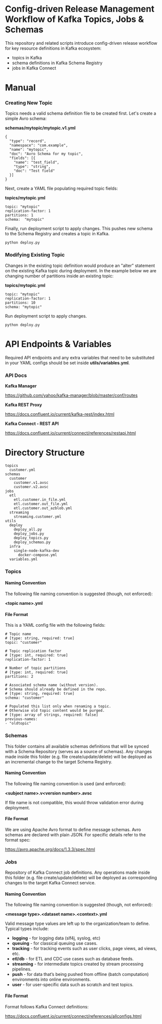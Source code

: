 # Config-driven Release Management Workflow of Kafka Topics, Jobs & Schemas

This repository and related scripts introduce config-driven release workflow for key resource definitions in Kafka ecosystem:
 - topics in Kafka
 - schema definitions in Kafka Schema Registry
 - jobs in Kafka Connect
 
# Manual 
### Creating New Topic
Topics needs a valid schema definition file to be created first. 
Let's create a simple Avro schema:

**schemas/mytopic/mytopic.v1.yml**
````
{
  "type": "record",
  "namespace": "com.example",
  "name": "mytopic",
  "doc": "Avro Schema for my topic",
  "fields": [{
    "name": "test_field",
    "type": "string",
    "doc": "Test field"
  }]
}
````  
Next, create a YAML file populating required topic fields:

**topics/mytopic.yml**
````
topic: "mytopic" 
replication-factor: 1
partitions: 1
schema:  "mytopic"
````  
Finally, run deployment script to apply changes. 
This pushes new schema to the Schema Registry and creates a topic in Kafka. 
```` 
python deploy.py
````
###  Modifying Existing Topic
Changes in the existing topic definition would produce an "alter" statement on the existing Kafka topic during deployment. 
In the example below we are changing number of partitions inside an existing topic: 

**topics/mytopic.yml**
````
topic: "mytopic"                    
replication-factor: 1                
partitions: 10                        
schema: "mytopic"

````  
Run deployment script to apply changes.
 ```` 
python deploy.py
 ````

# API Endpoints & Variables
Required API endpoints and any extra variables that need to be substituted 
in your YAML configs should be set inside __utils/variables.yml__.

### API Docs

**Kafka Manager**

https://github.com/yahoo/kafka-manager/blob/master/conf/routes  

**Kafka REST Proxy**

https://docs.confluent.io/current/kafka-rest/index.html

**Kafka Connect - REST API**

https://docs.confluent.io/current/connect/references/restapi.html

# Directory Structure
````
topics
  customer.yml
schemas
  customer
    customer.v1.avsc
    customer.v2.avsc
jobs
  etl
    etl.customer.in_file.yml
    etl.customer.out_file.yml
    etl.customer.out_azblob.yml
  streaming
    streaming.customer.yml  
utils
  deploy
    deploy_all.py
    deploy_jobs.py
    deploy_topics.py
    deploy_schemas.py
  infra
    single-node-kafka-dev
      docker-compose.yml  
  variables.yml
````
### Topics

#### Naming Convention
The following file naming convention is suggested (though, not enforced):

**&lt;topic name&gt;.yml**

#### File Format
This is a YAML config file with the following fields:

````
# Topic name 
# [type: string, required: true]
topic: "customer"  

# Topic replication factor
# [type: int, required: true]            
replication-factor: 1 
         
# Number of topic partitions         
# [type: int, required: true]           
partitions: 2

# Associated schema name (without version). 
# Schema should already be defined in the repo.                 
# [type: string, required: true]               
schema: "customer"

# Populated this list only when renaming a topic.
# Otherwise old topic content would be purged.              
# [type: array of strings, required: false] 
previous-names:
- "oldtopic"
````  

### Schemas
This folder contains all available schemas definitions that will be  synced with a Schema Repository (serves as a source of schemas).
Any changes made inside this folder (e.g. file create/update/delete) will be deployed as an incremental
change to the target Schema Registry. 

#### Naming Convention
The following file naming convention is used (and enforced):

**&lt;subject name&gt;.v&lt;version number&gt;.avsc**

If file name is not compatible, this would throw validation error during deployment.

#### File Format
We are using Apache Avro format to define message schemas. 
Avro schemas are declared with plain JSON. For specific details refer to the format spec: 

https://avro.apache.org/docs/1.3.3/spec.html

### Jobs
Repository of Kafka Connect job definitions.
Any operations made inside this folder (e.g. file create/update/delete) will be deployed as corresponding 
changes to the target Kafka Connect service. 
 
#### Naming Convention
The following file naming convention is suggested (though, not enforced):

**&lt;message type&gt;.&lt;dataset name&gt;.&lt;context&gt;.yml**

Valid message type values are left up to the organization/team to define. Typical types include:

  * __logging__ - for logging data (slf4j, syslog, etc)
  * __queuing__ - for classical queuing use cases.
  * __tracking__ - for tracking events such as user clicks, page views, ad views, etc.
  * __etl/db__ - for ETL and CDC use cases such as database feeds.
  * __streaming__ - for intermediate topics created by stream processing pipelines.
  * __push__ - for data that’s being pushed from offline (batch computation) environments into online environments.
  * __user__ - for user-specific data such as scratch and test topics.
  
#### File Format
Format follows Kafka Connect definitions:

https://docs.confluent.io/current/connect/references/allconfigs.html